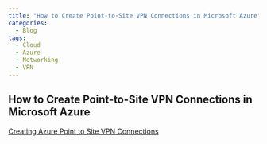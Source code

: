 ```yaml
---
title: "How to Create Point-to-Site VPN Connections in Microsoft Azure"
categories:
  - Blog
tags:
  - Cloud
  - Azure
  - Networking
  - VPN
---
```




## How to Create Point-to-Site VPN Connections in Microsoft Azure


<a href="https://faun.pub/creating-azure-point-to-site-vpn-connections-24033cc4d2e5"> Creating Azure Point to Site VPN Connections</a>